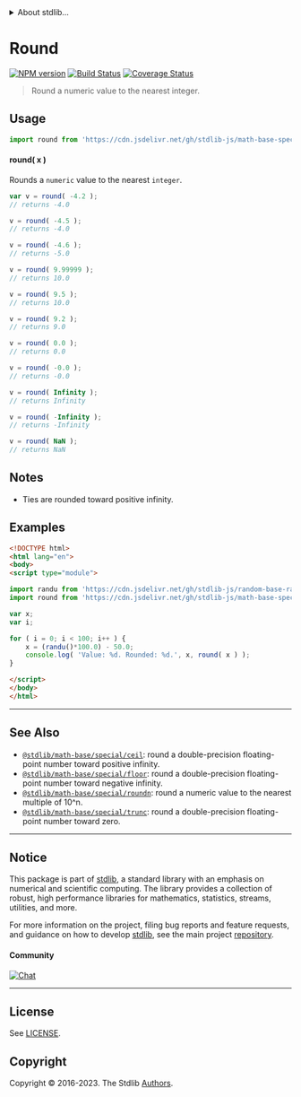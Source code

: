 <!--

@license Apache-2.0

Copyright (c) 2018 The Stdlib Authors.

Licensed under the Apache License, Version 2.0 (the "License");
you may not use this file except in compliance with the License.
You may obtain a copy of the License at

   http://www.apache.org/licenses/LICENSE-2.0

Unless required by applicable law or agreed to in writing, software
distributed under the License is distributed on an "AS IS" BASIS,
WITHOUT WARRANTIES OR CONDITIONS OF ANY KIND, either express or implied.
See the License for the specific language governing permissions and
limitations under the License.

-->


<details>
  <summary>
    About stdlib...
  </summary>
  <p>We believe in a future in which the web is a preferred environment for numerical computation. To help realize this future, we've built stdlib. stdlib is a standard library, with an emphasis on numerical and scientific computation, written in JavaScript (and C) for execution in browsers and in Node.js.</p>
  <p>The library is fully decomposable, being architected in such a way that you can swap out and mix and match APIs and functionality to cater to your exact preferences and use cases.</p>
  <p>When you use stdlib, you can be absolutely certain that you are using the most thorough, rigorous, well-written, studied, documented, tested, measured, and high-quality code out there.</p>
  <p>To join us in bringing numerical computing to the web, get started by checking us out on <a href="https://github.com/stdlib-js/stdlib">GitHub</a>, and please consider <a href="https://opencollective.com/stdlib">financially supporting stdlib</a>. We greatly appreciate your continued support!</p>
</details>

# Round

[![NPM version][npm-image]][npm-url] [![Build Status][test-image]][test-url] [![Coverage Status][coverage-image]][coverage-url] <!-- [![dependencies][dependencies-image]][dependencies-url] -->

> Round a numeric value to the nearest integer.



<section class="usage">

## Usage

```javascript
import round from 'https://cdn.jsdelivr.net/gh/stdlib-js/math-base-special-round@v0.1.0-esm/index.mjs';
```

#### round( x )

Rounds a `numeric` value to the nearest `integer`.

```javascript
var v = round( -4.2 );
// returns -4.0

v = round( -4.5 );
// returns -4.0

v = round( -4.6 );
// returns -5.0

v = round( 9.99999 );
// returns 10.0

v = round( 9.5 );
// returns 10.0

v = round( 9.2 );
// returns 9.0

v = round( 0.0 );
// returns 0.0

v = round( -0.0 );
// returns -0.0

v = round( Infinity );
// returns Infinity

v = round( -Infinity );
// returns -Infinity

v = round( NaN );
// returns NaN
```

</section>

<!-- /.usage -->

<section class="notes">

## Notes

-   Ties are rounded toward positive infinity.

</section>

<!-- /.notes -->

<section class="examples">

## Examples

<!-- eslint no-undef: "error" -->

```html
<!DOCTYPE html>
<html lang="en">
<body>
<script type="module">

import randu from 'https://cdn.jsdelivr.net/gh/stdlib-js/random-base-randu@esm/index.mjs';
import round from 'https://cdn.jsdelivr.net/gh/stdlib-js/math-base-special-round@v0.1.0-esm/index.mjs';

var x;
var i;

for ( i = 0; i < 100; i++ ) {
    x = (randu()*100.0) - 50.0;
    console.log( 'Value: %d. Rounded: %d.', x, round( x ) );
}

</script>
</body>
</html>
```

</section>

<!-- /.examples -->

<!-- Section for related `stdlib` packages. Do not manually edit this section, as it is automatically populated. -->

<section class="related">

* * *

## See Also

-   <span class="package-name">[`@stdlib/math-base/special/ceil`][@stdlib/math/base/special/ceil]</span><span class="delimiter">: </span><span class="description">round a double-precision floating-point number toward positive infinity.</span>
-   <span class="package-name">[`@stdlib/math-base/special/floor`][@stdlib/math/base/special/floor]</span><span class="delimiter">: </span><span class="description">round a double-precision floating-point number toward negative infinity.</span>
-   <span class="package-name">[`@stdlib/math-base/special/roundn`][@stdlib/math/base/special/roundn]</span><span class="delimiter">: </span><span class="description">round a numeric value to the nearest multiple of 10^n.</span>
-   <span class="package-name">[`@stdlib/math-base/special/trunc`][@stdlib/math/base/special/trunc]</span><span class="delimiter">: </span><span class="description">round a double-precision floating-point number toward zero.</span>

</section>

<!-- /.related -->

<!-- Section for all links. Make sure to keep an empty line after the `section` element and another before the `/section` close. -->


<section class="main-repo" >

* * *

## Notice

This package is part of [stdlib][stdlib], a standard library with an emphasis on numerical and scientific computing. The library provides a collection of robust, high performance libraries for mathematics, statistics, streams, utilities, and more.

For more information on the project, filing bug reports and feature requests, and guidance on how to develop [stdlib][stdlib], see the main project [repository][stdlib].

#### Community

[![Chat][chat-image]][chat-url]

---

## License

See [LICENSE][stdlib-license].


## Copyright

Copyright &copy; 2016-2023. The Stdlib [Authors][stdlib-authors].

</section>

<!-- /.stdlib -->

<!-- Section for all links. Make sure to keep an empty line after the `section` element and another before the `/section` close. -->

<section class="links">

[npm-image]: http://img.shields.io/npm/v/@stdlib/math-base-special-round.svg
[npm-url]: https://npmjs.org/package/@stdlib/math-base-special-round

[test-image]: https://github.com/stdlib-js/math-base-special-round/actions/workflows/test.yml/badge.svg?branch=v0.1.0
[test-url]: https://github.com/stdlib-js/math-base-special-round/actions/workflows/test.yml?query=branch:v0.1.0

[coverage-image]: https://img.shields.io/codecov/c/github/stdlib-js/math-base-special-round/main.svg
[coverage-url]: https://codecov.io/github/stdlib-js/math-base-special-round?branch=main

<!--

[dependencies-image]: https://img.shields.io/david/stdlib-js/math-base-special-round.svg
[dependencies-url]: https://david-dm.org/stdlib-js/math-base-special-round/main

-->

[chat-image]: https://img.shields.io/gitter/room/stdlib-js/stdlib.svg
[chat-url]: https://app.gitter.im/#/room/#stdlib-js_stdlib:gitter.im

[stdlib]: https://github.com/stdlib-js/stdlib

[stdlib-authors]: https://github.com/stdlib-js/stdlib/graphs/contributors

[umd]: https://github.com/umdjs/umd
[es-module]: https://developer.mozilla.org/en-US/docs/Web/JavaScript/Guide/Modules

[deno-url]: https://github.com/stdlib-js/math-base-special-round/tree/deno
[umd-url]: https://github.com/stdlib-js/math-base-special-round/tree/umd
[esm-url]: https://github.com/stdlib-js/math-base-special-round/tree/esm
[branches-url]: https://github.com/stdlib-js/math-base-special-round/blob/main/branches.md

[stdlib-license]: https://raw.githubusercontent.com/stdlib-js/math-base-special-round/main/LICENSE

<!-- <related-links> -->

[@stdlib/math/base/special/ceil]: https://github.com/stdlib-js/math-base-special-ceil/tree/esm

[@stdlib/math/base/special/floor]: https://github.com/stdlib-js/math-base-special-floor/tree/esm

[@stdlib/math/base/special/roundn]: https://github.com/stdlib-js/math-base-special-roundn/tree/esm

[@stdlib/math/base/special/trunc]: https://github.com/stdlib-js/math-base-special-trunc/tree/esm

<!-- </related-links> -->

</section>

<!-- /.links -->
